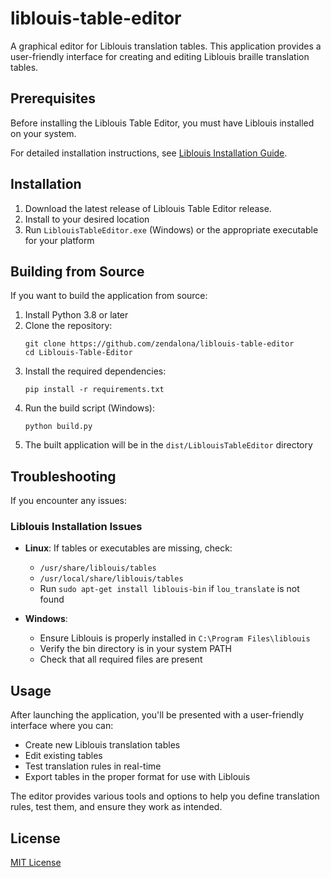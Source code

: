 # liblouis-table-editor

A graphical editor for Liblouis translation tables. This application provides a user-friendly interface for creating and editing Liblouis braille translation tables.

## Prerequisites

Before installing the Liblouis Table Editor, you must have Liblouis installed on your system.

For detailed installation instructions, see [Liblouis Installation Guide](Prerequisite%20-%20Liblouis%20Installation%20Guide.md).

## Installation

1. Download the latest release of Liblouis Table Editor release.
2. Install to your desired location
3. Run `LiblouisTableEditor.exe` (Windows) or the appropriate executable for your platform

## Building from Source

If you want to build the application from source:

1. Install Python 3.8 or later
2. Clone the repository:
   ```
   git clone https://github.com/zendalona/liblouis-table-editor
   cd Liblouis-Table-Editor
   ```
3. Install the required dependencies:
   ```
   pip install -r requirements.txt
   ```
4. Run the build script (Windows):
   ```
   python build.py
   ```
5. The built application will be in the `dist/LiblouisTableEditor` directory

## Troubleshooting

If you encounter any issues:

### Liblouis Installation Issues
- **Linux**: If tables or executables are missing, check:
  - `/usr/share/liblouis/tables`
  - `/usr/local/share/liblouis/tables`
  - Run `sudo apt-get install liblouis-bin` if `lou_translate` is not found

- **Windows**: 
  - Ensure Liblouis is properly installed in `C:\Program Files\liblouis`
  - Verify the bin directory is in your system PATH
  - Check that all required files are present

## Usage

After launching the application, you'll be presented with a user-friendly interface where you can:

- Create new Liblouis translation tables
- Edit existing tables
- Test translation rules in real-time
- Export tables in the proper format for use with Liblouis

The editor provides various tools and options to help you define translation rules, test them, and ensure they work as intended.

## License

[MIT License](LICENSE)
